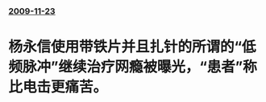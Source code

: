 ### [2009-11-23](/news/2009/11/23/index.md)

##### 
#  杨永信使用带铁片并且扎针的所谓的“低频脉冲”继续治疗网瘾被曝光，“患者”称比电击更痛苦。



